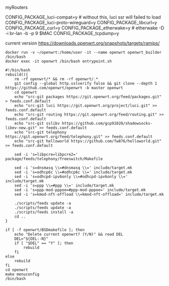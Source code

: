 myRouters

CONFIG_PACKAGE_luci-compat=y  # without this, luci ssr will failed to load
CONFIG_PACKAGE_luci-proto-wireguard=y
CONFIG_PACKAGE_libcurl=y
CONFIG_PACKAGE_curl=y
CONFIG_PACKAGE_etherwake=y  # etherwake -D -i br-lan -b -p 9 $MAC
CONFIG_PACKAGE_tcpdump=y



current version https://downloads.openwrt.org/snapshots/targets/ramips/
```
docker run -v ~/openwrt:/home/user -it --name openwrt openwrt_builder /bin/bash
docker exec -it openwrt /bin/bash entrypoint.sh
```

```
#!/bin/bash
rebuild(){
	rm -rf openwrt/* && rm -rf openwrt/.*
	git config --global http.sslverify false && git clone --depth 1 https://github.com/openwrt/openwrt -b master openwrt
	cd openwrt
	echo "src-git packages https://git.openwrt.org/feed/packages.git" > feeds.conf.default
	echo "src-git luci https://git.openwrt.org/project/luci.git" >> feeds.conf.default
	echo "src-git routing https://git.openwrt.org/feed/routing.git" >> feeds.conf.default
	echo "src-git sslibv https://github.com/gcp91020/shadowsocks-libev-new.git" >> feeds.conf.default
	echo "src-git telephony https://git.openwrt.org/feed/telephony.git" >> feeds.conf.default
	echo "src-git helloworld https://github.com/fw876/helloworld.git" >> feeds.conf.default

	sed -i 's=libpcre=libpcre2=' package/feeds/telephony/freeswitch/Makefile

	sed -i 's=dnsmasq \\=#dnsmasq \\=' include/target.mk
	sed -i 's=odhcp6c \\=#odhcp6c \\=' include/target.mk
	sed -i 's=odhcpd-ipv6only \\=#odhcpd-ipv6only \\=' include/target.mk
	sed -i 's=ppp \\=#ppp \\=' include/target.mk
	sed -i 's=ppp-mod-pppoe=#ppp-mod-pppoe=' include/target.mk
	sed -i 's=kmod-nft-offload \\=kmod-nft-offload=' include/target.mk

	./scripts/feeds update -a
	./scripts/feeds update -a
	./scripts/feeds install -a
	cd ..
}

if [ -f openwrt/BSDmakefile ]; then
	echo "Delete current openwrt? (Y/N)" && read DEL
	DEL="${DEL:-N}"
	if [ "$DEL" == "Y" ]; then
		rebuild
	fi
else
	rebuild
fi
cd openwrt
make menuconfig
/bin/bash
```
